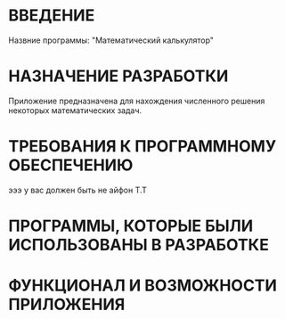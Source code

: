 # ВВЕДЕНИЕ
Назвние программы: "Математический калькулятор"

# НАЗНАЧЕНИЕ РАЗРАБОТКИ
Приложение предназначена для нахождения численного решения некоторых математических задач.

# ТРЕБОВАНИЯ К ПРОГРАММНОМУ ОБЕСПЕЧЕНИЮ
эээ у вас должен быть не айфон Т.Т

# ПРОГРАММЫ, КОТОРЫЕ БЫЛИ ИСПОЛЬЗОВАНЫ В РАЗРАБОТКЕ

# ФУНКЦИОНАЛ И ВОЗМОЖНОСТИ ПРИЛОЖЕНИЯ

# 
